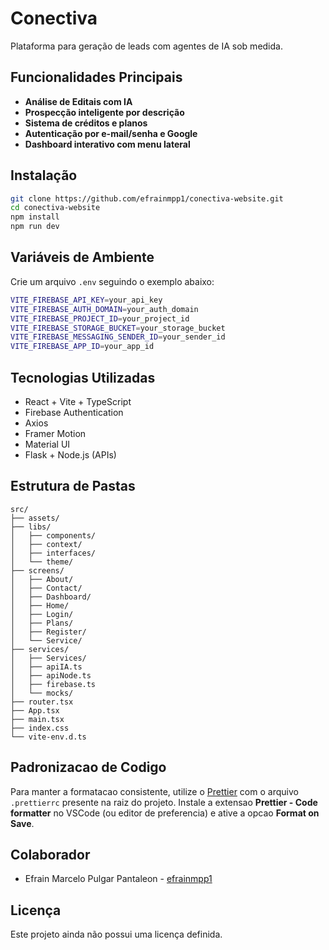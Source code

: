 # Conectiva

Plataforma para geração de leads com agentes de IA sob medida.

<!-- Badges can be added here -->

## Funcionalidades Principais

- **Análise de Editais com IA**
- **Prospecção inteligente por descrição**
- **Sistema de créditos e planos**
- **Autenticação por e-mail/senha e Google**
- **Dashboard interativo com menu lateral**

## Instalação

```bash
git clone https://github.com/efrainmpp1/conectiva-website.git
cd conectiva-website
npm install
npm run dev
```

## Variáveis de Ambiente

Crie um arquivo `.env` seguindo o exemplo abaixo:

```bash
VITE_FIREBASE_API_KEY=your_api_key
VITE_FIREBASE_AUTH_DOMAIN=your_auth_domain
VITE_FIREBASE_PROJECT_ID=your_project_id
VITE_FIREBASE_STORAGE_BUCKET=your_storage_bucket
VITE_FIREBASE_MESSAGING_SENDER_ID=your_sender_id
VITE_FIREBASE_APP_ID=your_app_id
```

## Tecnologias Utilizadas

- React + Vite + TypeScript
- Firebase Authentication
- Axios
- Framer Motion
- Material UI
- Flask + Node.js (APIs)

## Estrutura de Pastas

```text
src/
├── assets/
├── libs/
│   ├── components/
│   ├── context/
│   ├── interfaces/
│   └── theme/
├── screens/
│   ├── About/
│   ├── Contact/
│   ├── Dashboard/
│   ├── Home/
│   ├── Login/
│   ├── Plans/
│   ├── Register/
│   └── Service/
├── services/
│   ├── Services/
│   ├── apiIA.ts
│   ├── apiNode.ts
│   ├── firebase.ts
│   └── mocks/
├── router.tsx
├── App.tsx
├── main.tsx
├── index.css
└── vite-env.d.ts
```

## Padronizacao de Codigo

Para manter a formatacao consistente, utilize o [Prettier](https://prettier.io/) com o arquivo `.prettierrc` presente na raiz do projeto. Instale a extensao **Prettier - Code formatter** no VSCode (ou editor de preferencia) e ative a opcao **Format on Save**.

## Colaborador

- Efrain Marcelo Pulgar Pantaleon - [efrainmpp1](https://github.com/efrainmpp1)

## Licença

Este projeto ainda não possui uma licença definida.


